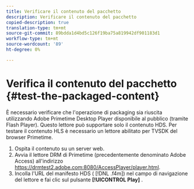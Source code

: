 ```yaml
---
title: Verificare il contenuto del pacchetto
description: Verificare il contenuto del pacchetto
copied-description: true
translation-type: tm+mt
source-git-commit: 89bdda1d4bd5c126f19ba75a819942df901183d1
workflow-type: tm+mt
source-wordcount: '89'
ht-degree: 0%

---
```



# Verifica il contenuto del pacchetto {#test-the-packaged-content}

È necessario verificare che l&#39;operazione di packaging sia riuscita utilizzando Adobe Primetime Desktop Player disponibile al pubblico (tramite Flash Player). Questo lettore può supportare solo il contenuto HDS. Per testare il contenuto HLS è necessario un lettore abilitato per TVSDK del browser Primetime.

1. Ospita il contenuto su un server web.
1. Avvia il lettore DRM di Primetime (precedentemente denominato Adobe Access) all&#39;indirizzo https://drmtest2.adobe.com:8080/AccessPlayer/player.html.
1. Incolla l&#39;URL del manifesto HDS ( [!DNL .f4m]) nel campo di navigazione del lettore e fai clic sul pulsante **[!UICONTROL Play]** .
